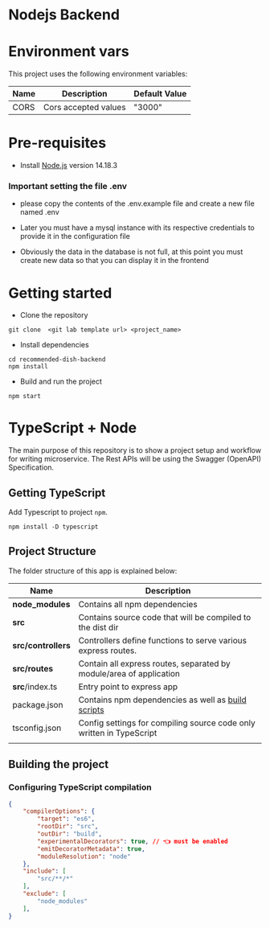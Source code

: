 # Nodejs Backend

# Environment vars
This project uses the following environment variables:

| Name                          | Description                         | Default Value                                  |
| ----------------------------- | ------------------------------------| -----------------------------------------------|
|CORS           | Cors accepted values            | "3000"      |


# Pre-requisites
- Install [Node.js](https://nodejs.org/en/) version 14.18.3


### Important setting the file .env

- please copy the contents of the .env.example file and create a new file named .env

- Later you must have a mysql instance with its respective credentials to provide it in the configuration file

-  Obviously the data in the database is not full, at this point you must create new data so that you can display it in the frontend


# Getting started
- Clone the repository
```
git clone  <git lab template url> <project_name>
```
- Install dependencies
```
cd recommended-dish-backend
npm install
```
- Build and run the project
```
npm start
```

# TypeScript + Node 
The main purpose of this repository is to show a project setup and workflow for writing microservice. The Rest APIs will be using the Swagger (OpenAPI) Specification.


## Getting TypeScript
Add Typescript to project `npm`.
```
npm install -D typescript
```

## Project Structure
The folder structure of this app is explained below:

| Name | Description |
| ------------------------ | --------------------------------------------------------------------------------------------- |
| **node_modules**         | Contains all  npm dependencies                                                            |
| **src**                  | Contains  source code that will be compiled to the dist dir                               |
| **src/controllers**      | Controllers define functions to serve various express routes. 
| **src/routes**           | Contain all express routes, separated by module/area of application                       
| **src**/index.ts         | Entry point to express app                                                               |
| package.json             | Contains npm dependencies as well as [build scripts](#what-if-a-library-isnt-on-definitelytyped)   | 
| tsconfig.json            | Config settings for compiling source code only written in TypeScript    
                                     |

## Building the project
### Configuring TypeScript compilation
```json
{
    "compilerOptions": {
        "target": "es6",
        "rootDir": "src",
        "outDir": "build",
        "experimentalDecorators": true, // 👈️ must be enabled
        "emitDecoratorMetadata": true,
        "moduleResolution": "node"
    },
    "include": [
        "src/**/*"
    ],
    "exclude": [
        "node_modules"
    ],
}
